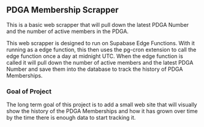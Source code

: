 ## PDGA Membership Scrapper

This is a basic web scrapper that will pull down the latest PDGA Number and the number of active members in the PDGA.

This web scrapper is designed to run on Supabase Edge Functions. With it running as a edge function, this then uses the pg-cron extension to call the edge function once a day at midnight UTC. When the edge function is called it will pull down the number of active members and the latest PDGA Number and save them into the database to track the history of PDGA Memberships.

### Goal of Project

The long term goal of this project is to add a small web site that will visually show the history of the PDGA Memberships and how it has grown over time by the time there is enough data to start tracking it.